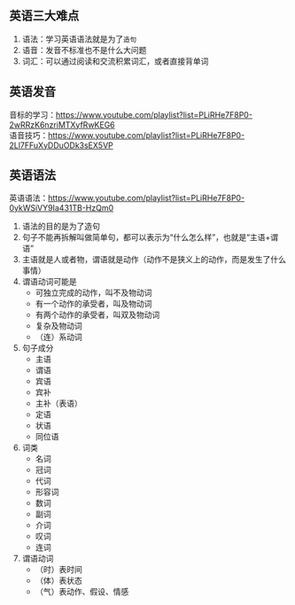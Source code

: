 ## 英语三大难点
1. 语法：学习英语语法就是为了```造句```
2. 语音：发音不标准也不是什么大问题
3. 词汇：可以通过阅读和交流积累词汇，或者直接背单词

## 英语发音
音标的学习：https://www.youtube.com/playlist?list=PLiRHe7F8P0-2wRRzK6nzriMTXyfRwKEG6  
语音技巧：https://www.youtube.com/playlist?list=PLiRHe7F8P0-2Ll7FFuXyDDuODk3sEX5VP

## 英语语法
英语语法：https://www.youtube.com/playlist?list=PLiRHe7F8P0-0ykWSiVY9Ia431TB-HzQm0

1. 语法的目的是为了造句
2. 句子不能再拆解叫做简单句，都可以表示为“什么怎么样”，也就是“主语+谓语”
3. 主语就是人或者物，谓语就是动作（动作不是狭义上的动作，而是发生了什么事情）
4. 谓语动词可能是
    * 可独立完成的动作，叫不及物动词
    * 有一个动作的承受者，叫及物动词
    * 有两个动作的承受者，叫双及物动词
    * 复杂及物动词
    * （连）系动词
5. 句子成分
    * 主语
    * 谓语
    * 宾语
    * 宾补
    * 主补（表语）
    * 定语
    * 状语
    * 同位语    
6. 词类
    * 名词
    * 冠词
    * 代词
    * 形容词
    * 数词
    * 副词
    * 介词
    * 叹词
    * 连词
7. 谓语动词
    * （时）表时间
    * （体）表状态
    * （气）表动作、假设、情感

